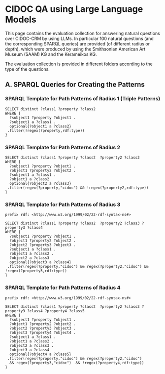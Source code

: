 # CIDOC QA using Large Language Models

This page contains the evaluation collection for answering natural questions  over CIDOC-CRM by using LLMs. 
In particular 100  natural questions (and the corresponding SPARQL queries) are provided  (of different radius or depth), which were produced by using the Smithsonian American Art Museum (SAAM) KG and the Kerameikos KG.

The evaluation collection is provided in different folders according to the type of the questions.

## A. SPARQL Queries for Creating the Patterns

### SPARQL Template for Path Patterns of Radius 1 (Triple Patterns)


```sparql
SELECT distinct ?class1 ?property ?class2
WHERE {
  ?subject1 ?property ?object1 . 
  ?subject1 a ?class1 .
  optional{?object1 a ?class2} 
 .filter(!regex(?property,rdf:type))
}
```
### SPARQL Template for Path Patterns of Radius 2 

```sparql
SELECT distinct ?class1 ?property ?class2  ?property2 ?class3
WHERE {
  ?subject1 ?property ?object1 .
  ?object1 ?property2 ?object2 .
  ?subject1 a ?class1 .
  ?object1 a ?class2
  optional{?object2 a ?class3} 
 .filter(regex(?property,"cidoc") && !regex(?property2,rdf:type))
}
```

### SPARQL Template for Path Patterns of Radius 3

```sparql
prefix rdf: <http://www.w3.org/1999/02/22-rdf-syntax-ns#>

SELECT distinct ?class1 ?property ?class2  ?property2 ?class3 ?property3 ?class4
WHERE {
  ?subject1 ?property ?object1 .
  ?object1 ?property2 ?object2 .
  ?object2 ?property3 ?object3 .
  ?subject1 a ?class1 .
  ?object1 a ?class2 .
  ?object2 a ?class3
  optional{?object3 a ?class4} 
 .filter(regex(?property,"cidoc") && regex(?property2,"cidoc") && !regex(?property3,rdf:type))
}
```

### SPARQL Template for Path Patterns of Radius 4
```sparql
prefix rdf: <http://www.w3.org/1999/02/22-rdf-syntax-ns#>

SELECT distinct ?class1 ?property ?class2  ?property2 ?class3 ?property3 ?class4 ?property4 ?class5
WHERE {
  ?subject1 ?property ?object1 .
  ?object1 ?property2 ?object2 .
  ?object2 ?property3 ?object3 .
  ?object3 ?property4 ?object4 .
  ?subject1 a ?class1 .
  ?object1 a ?class2 .
  ?object2 a ?class3 .
  ?object3 a ?class4
  optional{?object4 a ?class5} 
 .filter(regex(?property,"cidoc") && regex(?property2,"cidoc")
  && regex(?property3,"cidoc")  && !regex(?property4,rdf:type))
}
```

